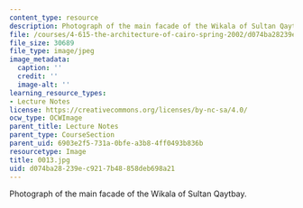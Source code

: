 ```yaml
---
content_type: resource
description: Photograph of the main facade of the Wikala of Sultan Qaytbay.
file: /courses/4-615-the-architecture-of-cairo-spring-2002/d074ba28239ec9217b48858deb698a21_0013.jpg
file_size: 30689
file_type: image/jpeg
image_metadata:
  caption: ''
  credit: ''
  image-alt: ''
learning_resource_types:
- Lecture Notes
license: https://creativecommons.org/licenses/by-nc-sa/4.0/
ocw_type: OCWImage
parent_title: Lecture Notes
parent_type: CourseSection
parent_uid: 6903e2f5-731a-0bfe-a3b8-4ff0493b836b
resourcetype: Image
title: 0013.jpg
uid: d074ba28-239e-c921-7b48-858deb698a21
---
```

Photograph of the main facade of the Wikala of Sultan Qaytbay.